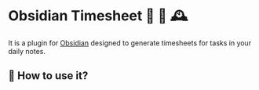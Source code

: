# Obsidian Timesheet 🏢 📑 🕰️

It is a plugin for [Obsidian](https://obsidian.md) designed to generate timesheets for tasks in your daily notes.

## 🙂 How to use it?

